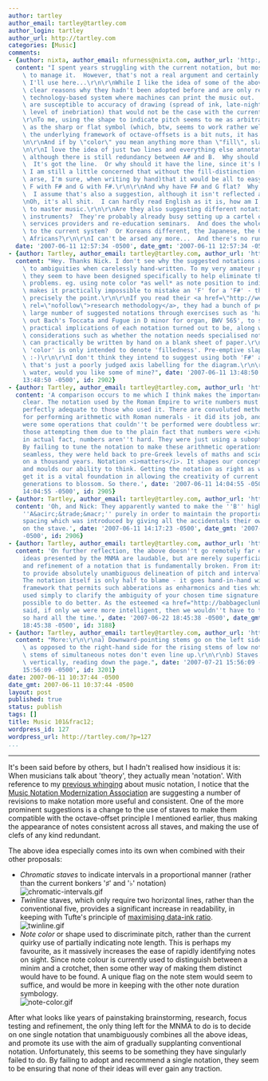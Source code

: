 ```yaml
---
author: tartley
author_email: tartley@tartley.com
author_login: tartley
author_url: http://tartley.com
categories: [Music]
comments:
- {author: nixta, author_email: nfurness@nixta.com, author_url: 'http://nixtasinks.nixta.com',
  content: "I spent years struggling with the current notation, but most people seem\
    \ to manage it.  However, that's not a real argument and certainly not the one\
    \ I'll use here...\r\n\r\nWhile I like the idea of some of the above, there are\
    \ clear reasons why they hadn't been adopted before and are only relevant in a\
    \ technology-based system where machines can print the music out.  Many of them\
    \ are susceptible to accuracy of drawing (spread of ink, late-nightedness of writing,\
    \ level of inebriation) that would not be the case with the current system.\r\n\
    \r\nTo me, using the shape to indicate pitch seems to me as arbitrarily bonkers\
    \ as the sharp or flat symbol (which, btw, seems to work rather well, although\
    \ the underlying framework of octave-offsets is a bit nuts, it has to be said).\r\
    \n\r\nAnd if by \"color\" you mean anything more than \"fill\", slappety slap.\r\
    \n\r\nI love the idea of just two lines and everything else annotated appropriately,\
    \ although there is still redundancy between A# and B.  Why should the B be higher?\
    \  It's got the line.  Or why should it have the line, since it's higher?  But\
    \ I am still a little concerned that without the fill-distinction (a pain the\
    \ arse, I'm sure, when writing by hand)that it would be all to easy to confuse\
    \ F with F# and G with F#.\r\n\r\nAnd why have F# and G flat?  Why not just F#?\
    \  I assume that's also a suggestion, although it isn't reflected above.\r\n\r\
    \nOh, it's all shit.  I can hardly read English as it is, how am I ever going\
    \ to master music.\r\n\r\nAre they also suggesting different notations for different\
    \ instruments?  They're probably already busy setting up a cartel of translation\
    \ services providers and re-education seminars.  And does the whole world subscribe\
    \ to the current system?  Or Koreans different, the Japanese, the Chileans or\
    \ Africans?\r\n\r\nI can't be arsed any more...  And there's no running water...",
  date: '2007-06-11 12:57:34 -0500', date_gmt: '2007-06-11 12:57:34 -0500', id: 2899}
- {author: Tartley, author_email: tartley@tartley.com, author_url: 'http://tartley.com',
  content: "Hey. Thanks Nick. I don't see why the suggested notations are more susceptible\
    \ to ambiguities when carelessly hand-written. To my very amateur perception,\
    \ they seem to have been designed specifically to help eliminate those kinds of\
    \ problems. eg. using note color *as well* as note position to indicate pitch\
    \ makes it practically impossible to mistake an 'F' for a 'F#' - that's almost\
    \ precisely the point.\r\n\r\nIf you read their <a href=\"http://web.syr.edu/~pwmorris/mnma/research/index.html\"\
    \ rel=\"nofollow\">research methodology</a>, they had a bunch of people put a\
    \ large number of suggested notations through exercises such as 'hand-writing\
    \ out Bach's Toccata and Fugue in D minor for organ, BWV 565', to see what the\
    \ practical implications of each notation turned out to be, along with prosaic\
    \ considerations such as whether the notation needs specialised notepaper, or\
    \ can practically be written by hand on a blank sheet of paper.\r\n\r\nYes, note\
    \ 'color' is only intended to denote 'filledness'. Pre-emptive slapping sidestepped.\
    \ :-)\r\n\r\nI don't think they intend to suggest using both 'F#' and 'G&acirc;&trade;&shy;',\
    \ that's just a poorly judged axis labelling for the diagram.\r\n\r\nI have running\
    \ water, would you like some of mine?", date: '2007-06-11 13:48:50 -0500', date_gmt: '2007-06-11
    13:48:50 -0500', id: 2902}
- {author: Tartley, author_email: tartley@tartley.com, author_url: 'http://tartley.com',
  content: 'A comparison occurs to me which I think makes the importance of this fairly
    clear. The notation used by the Roman Empire to write numbers must have seemed
    perfectly adequate to those who used it. There are convoluted methods available
    for performing arithmetic with Roman numerals - it did its job, and the fact there
    were some operations that couldn''t be performed were doubtless written off by
    those attempting them due to the plain fact that numbers were <i>hard</i>. But
    in actual fact, numbers aren''t hard. They were just using a suboptimal notation.
    By failing to tune the notation to make these arithmetic operations fluid and
    seamless, they were held back to pre-Greek levels of maths and science for nigh
    on a thousand years. Notation <i>matters</i>. It shapes our conceptions of a topic,
    and moulds our ability to think. Getting the notation as right as we can possibly
    get it is a vital foundation in allowing the creativity of current and future
    generations to blossom. So there.', date: '2007-06-11 14:04:55 -0500', date_gmt: '2007-06-11
    14:04:55 -0500', id: 2905}
- {author: Tartley, author_email: tartley@tartley.com, author_url: 'http://tartley.com',
  content: 'Oh, and Nick: They apparently wanted to make the ''B'' higher than the
    ''A&acirc;&trade;&macr;'' purely in order to maintain the proportional interval
    spacing which was introduced by giving all the accidentals their own positions
    on the stave.', date: '2007-06-11 14:17:23 -0500', date_gmt: '2007-06-11 14:17:23
    -0500', id: 2906}
- {author: Tartley, author_email: tartley@tartley.com, author_url: 'http://tartley.com',
  content: 'On further reflection, the above doesn''t go remotely far enough. The
    ideas presented by the MNMA are laudable, but are merely superficial polishing
    and refinement of a notation that is fundamentally broken. From its inability
    to provide absolutely unambiguous delineation of pitch and interval at a glance.
    The notation itself is only half to blame - it goes hand-in-hand with a conceptual
    framework that permits such abberations as enharmonics and ties which must be
    used simply to clarify the ambiguity of your chosen time signature. It must be
    possible to do better. As the esteemed <a href="http://babbageclunk.com" rel="nofollow">Xtian</a>
    said, if only we were more intelligent, then we wouldn''t have to think quite
    so hard all the time.', date: '2007-06-22 18:45:38 -0500', date_gmt: '2007-06-22
    18:45:38 -0500', id: 3188}
- {author: Tartley, author_email: tartley@tartley.com, author_url: 'http://tartley.com',
  content: "More:\r\n\r\na) Downward-pointing stems go on the left side of the note,\
    \ as opposed to the right-hand side for the rising stems of low notes. So the\
    \ stems of simultaneous notes don't even line up.\r\n\r\nb) Staves should be drawn\
    \ vertically, reading down the page.", date: '2007-07-21 15:56:09 -0500', date_gmt: '2007-07-21
    15:56:09 -0500', id: 3201}
date: 2007-06-11 10:37:44 -0500
date_gmt: 2007-06-11 10:37:44 -0500
layout: post
published: true
status: publish
tags: []
title: Music 101&frac12;
wordpress_id: 127
wordpress_url: http://tartley.com/?p=127
...
```

---

It's been said before by others, but I hadn't realised how insidious it
is: When musicians talk about 'theory', they actually mean 'notation'.
With reference to my [previous whinging](http://tartley.com/?p=100)
about music notation, I notice that the [Music Notation Modernization
Association](http://www.mnma.org/) are suggesting a number of revisions
to make notation more useful and consistent. One of the more prominent
suggestions is a change to the use of staves to make them compatible
with the octave-offset principle I mentioned earlier, thus making the
appearance of notes consistent across all staves, and making the use of
clefs of any kind redundant.

The above idea especially comes into its own when combined with their
other proposals:

-   *Chromatic staves* to indicate intervals in a proportional manner
    (rather than the current bonkers '♯' and '♭' notation)\
    ![chromatic-intervals.gif](http://tartley.com/wp-content/uploads/2007/06/chromatic-intervals.gif)
-   *Twinline* staves, which only require two horizontal lines, rather
    than the conventional five, provides a significant increase in
    readability, in keeping with Tufte's principle of [maximising
    data-ink
    ratio](http://www.amazon.co.uk/Visual-Display-Quantitative-Information/dp/0961392142/).\
    ![twinline.gif](http://tartley.com/wp-content/uploads/2007/06/twinline.gif)
-   *Note color* or shape used to discriminate pitch, rather than the
    current quirky use of partially indicating note length. This is
    perhaps my favourite, as it massively increases the ease of rapidly
    identifying notes on sight. Since note colour is currently used to
    distinguish between a minim and a crotchet, then some other way of
    making them distinct would have to be found. A unique flag on the
    note stem would seem to suffice, and would be more in keeping with
    the other note duration symbology.\
    ![note-color.gif](http://tartley.com/wp-content/uploads/2007/06/note-color.gif)

After what looks like years of painstaking brainstorming, research,
focus testing and refinement, the only thing left for the MNMA to do is
to decide on one single notation that unambiguously combines all the
above ideas, and promote its use with the aim of gradually supplanting
conventional notation. Unfortunately, this seems to be something they
have singularly failed to do. By failing to adopt and recommend a single
notation, they seem to be ensuring that none of their ideas will ever
gain any traction.
